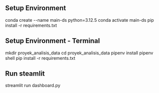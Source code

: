 ## Setup Environment 

conda create --name main-ds python=3.12.5
conda activate main-ds
pip install -r requirements.txt


## Setup Environment - Terminal

mkdir proyek_analisis_data
cd proyek_analisis_data
pipenv install
pipenv shell
pip install -r requirements.txt


## Run steamlit
streamlit run dashboard.py

